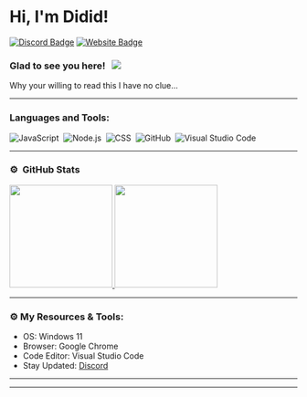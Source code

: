 # Hi, I'm Didid!

[![Discord Badge](https://img.shields.io/badge/-Discord-0e76a8?style=flat-square&logo=Discord&logoColor=white)]((https://discord.gg/njGw5AFhCk))
[![Website Badge](https://img.shields.io/badge/Website-3b5998?style=flat-square&logo=google-chrome&logoColor=white)](https://spacemods.xyz/)

### Glad to see you here! &nbsp; ![](https://komarev.com/ghpvc/?username=fusionsworld&label=Views&color=blue&style=plastic)

Why your willing to read this I have no clue...

---

### Languages and Tools:

![JavaScript](https://img.shields.io/badge/-JavaScript-333333?style=flat&logo=javascript)&nbsp;
![Node.js](https://img.shields.io/badge/-Node.js-333333?style=flat&logo=node.js)&nbsp;
![CSS](https://img.shields.io/badge/-CSS-333333?style=flat&logo=CSS3&logoColor=1572B6)&nbsp;
![GitHub](https://img.shields.io/badge/-GitHub-333333?style=flat&logo=github)&nbsp;
![Visual Studio Code](https://img.shields.io/badge/-Visual%20Studio%20Code-333333?style=flat&logo=visual-studio-code&logoColor=007ACC)&nbsp;

---

### ⚙️ &nbsp;GitHub Stats

<p align="left">
<a href="https://github.com/rootdidid">
  <img height="180em" src="https://github-readme-stats-eight-theta.vercel.app/api?username=rootdidid&show_icons=true&theme=react&include_all_commits=true&count_private=true"/>
  <img height="180em" src="https://github-readme-stats-eight-theta.vercel.app/api/top-langs/?username=rootdidid&layout=compact&langs_count=8&theme=react"/>
</a>
</p>

---

### ⚙️ My Resources & Tools:
- OS: Windows 11
- Browser: Google Chrome
- Code Editor: Visual Studio Code
- Stay Updated: [Discord](https://spacemods.xyz/discord)

---



---
